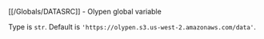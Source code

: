 [[/Globals/DATASRC]] - Olypen global variable


Type is `str`. Default is `'https://olypen.s3.us-west-2.amazonaws.com/data'`.
